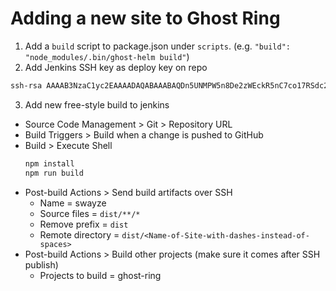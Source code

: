 # Adding a new site to Ghost Ring
1. Add a `build` script to package.json under `scripts`. (e.g. `"build": "node_modules/.bin/ghost-helm build"`)
2. Add Jenkins SSH key as deploy key on repo

```sh
ssh-rsa AAAAB3NzaC1yc2EAAAADAQABAAABAQDn5UNMPW5n8De2zWEckR5nC7co17RSdc2R7phNZUYe+M582iVfW58xRL0s9yT8Yz8niyq0KGhs+m2TdUcoSPtn4MOz5Ci68MXUo5E0e8lO7ngbCE5J+xsBmBZ1xY/FFKRWipNj34JNic9oWIriohLeJvYc1SAWD445S1egFGPj0cIVDqTQyg5iQMXjEoyWQqMmGVqoIGlGk+sWpkJ+6VjSZ+LgIcTwuG6QUEbwrhM7X1ox/O3hx8ySxL+Dw5KvCaNqiig62/7EmoOCncPdMjbheRmDs9qi3iUgId2ck5Yem8QL8nc+cWXni6E+LDbTHbnNfcKl3TLyc+WfHckgebeF jake@theironyard.com
```

3. Add new free-style build to jenkins
  - Source Code Management > Git > Repository URL
  - Build Triggers > Build when a change is pushed to GitHub
  - Build > Execute Shell
     ```sh
    npm install
    npm run build
    ```
  - Post-build Actions > Send build artifacts over SSH
    - Name = swayze
    - Source files = `dist/**/*`
    - Remove prefix = `dist`
    - Remote directory = `dist/<Name-of-Site-with-dashes-instead-of-spaces>`
  - Post-build Actions > Build other projects (make sure it comes after SSH publish)
    - Projects to build = ghost-ring

